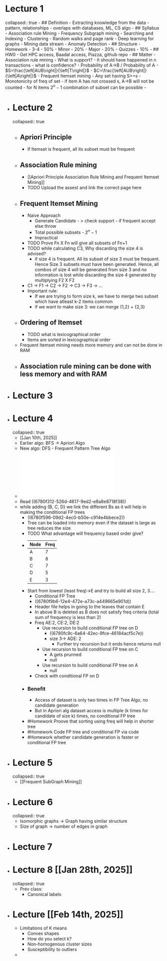 # Lecture 1
collapsed:: true
	- ## Definition
		- Extracting knowledge from the data - pattern, relationships
		- overlaps with databases, ML, CS algo
	- ## Syllabus
		- Association rule Mining
		- Frequency Subgraph mining
		- Searching and Indexing
		- Clustering
		- Random walks and page rank
		- Deep learning for graphs
		- Mining data stream
		- Anomaly Detection
	- ## Structure
		- Homework - 3-4 - 50%
		- Minor                    - 20%
		- Major                    -  20%
		- Quizzes                 - 10%
	- ## HW0
		- Get HPC access, Baadal access, Piazza, github repo
	- ## Matter
		- Association rule mining
			- What is support? - It should have happened in n transactions
			- what is confidence? - Probability of A->B / Probability of A
			- $S=\frac{\left|AUB\right|}{\left|T\right|}$
			- $C=\frac{\left|AUB\right|}{\left|A\right|}$
		- Frequent Itemset mining
			- Any set having S>=s
			- Monotonicity of freq of set
				- if item A has not crossed s, A->B will not be counted
			- for N items $2^{n}-1$ combination of subset can be possible
			-
- # Lecture 2
  collapsed:: true
	- ## Apriori Principle
		- If Itemset is frequent, all its subset must be frequent
	- ## Association Rule mining
		- [[Apriori Principle Association Rule Mining and Frequent Itemset Mining]]
		- TODO Upload the assest and link the correct page here
	- ## Frequent Itemset Mining
		- Naive Approach
			- Generate Candidate - > check support - if frequent accept else throw
			- Total possible subsets - $2^{n}-1$
			- Impractical
		- TODO Prove Fn X Fn will give all subsets of Fn+1
		- TODO while calculating C3, Why discarding the size 4 is advised?
			- if size 4 is frequent. All its subset of size 3 must be frequent. Hence Size 3 subsets must have been generated. Hence, all combos of size 4 will be generated from size 3 and no information is lost while discarding the size 4 generated by multiplying F2 X F2
		- C1 -> F1 -> C2 -> F2 -> C3 -> F3 -> ...
		- Important rule:
			- If we are trying to form size k, we have to merge two subset which have atleast k-2 items common
			- if we want to make size 3: we can merge {1,2} + {2,3}
	- ## Ordering of Itemset
		- TODO what is lexicographical order
		- Items are sorted in lexicographical order
	- Frequent Itemset mining needs more memory and can not be done in RAM
	- Association rule mining can be done with less memory and with RAM
		-
- # Lecture 3
- # Lecture 4
  collapsed:: true
	- [[Jan 10th, 2025]]
	- Earlier algo: BFS -> Apriori Algo
	- New algo: DFS -  Frequent Pattern Tree Algo
	- ![Frequent Pattern Mining.pdf](../assets/Frequent_Pattern_Mining_1736504057586_0.pdf)
	- Read ((6780f312-526d-4617-9ed2-e8a8e8718f38))
	- while adding {B, C, D} we link the different Bs as it will help in making the conditional FP trees
		- ((6780f596-09d2-4ec0-b50e-c914e4bbece2))
		- Tree can be loaded into memory even if the dataset is large as tree reduces the size
		- TODO What advantage will frequency based order  give?
		- |**Node**|**Freq**|
		  | -------- | ------- |
		  | A  | 7   |
		  | B | 8     |
		  | C    | 7    |
		  |D|5|
		  |E|3|
		- Start from lowest (least freq)->E and try to build all size 2, 3....
			- Conditional FP Tree
			- ((6780f9b6-12e4-472e-a73c-a449665e901d))
			- Header file helps in going to the leaves that contain E
			- In above B is deleted as B does not satisfy freq criteria (total sum of frequency is less than 2)
			- Freq AE:2, CE:2, DE:2
				- Use recursion to build conditional FP tree on D
					- ((6780fc9c-6a64-42ec-9fce-46184acf5c7e))
					- size 3-> ADE: 2
						- Further try recursion but it ends hence returns null
				- Use recursion to build conditional FP tree on C
					- A gets prunned
					- null
				- Use recursion to build conditional FP tree on A
					- null
			- Check with conditional FP on D
		- ### Benefit
			- Access of dataset is only two times in FP Tree Algo, no candidate generation
			- But in Apriori alg dataset access is multiple (k times for candidate of size k) times, no conditional FP tree
		- #Homework Proove that sorting using freq will help in shorter tree
		- #Homework Code FP tree and conditional FP via code
		- #Homework whether candidate generation is faster or conditional FP tree
- # Lecture 5
  collapsed:: true
	- [[Frequent SubGraph Mining]]
- # Lecture 6
  collapsed:: true
	- Isomorphic graphs -> Graph having similar structure
	- Size of graph -> number of edges in graph
- # Lecture 7
- # Lecture 8 [[Jan 28th, 2025]]
  collapsed:: true
	- Prev class:
		- Canonical labels
- # Lecture [[Feb 14th, 2025]]
	- Limitations of K means
		- Convex shapes
		- How do you select k?
		- Non-homogenous cluster sizes
		- Susceptibility to outliers
	-